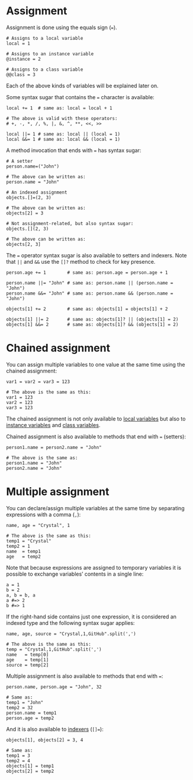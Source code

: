 # Assignment

Assignment is done using the equals sign (`=`).

```crystal
# Assigns to a local variable
local = 1

# Assigns to an instance variable
@instance = 2

# Assigns to a class variable
@@class = 3
```

Each of the above kinds of variables will be explained later on.

Some syntax sugar that contains the `=` character is available:

```crystal
local += 1  # same as: local = local + 1

# The above is valid with these operators:
# +, -, *, /, %, |, &, ^, **, <<, >>

local ||= 1 # same as: local || (local = 1)
local &&= 1 # same as: local && (local = 1)
```

A method invocation that ends with `=` has syntax sugar:

```crystal
# A setter
person.name=("John")

# The above can be written as:
person.name = "John"

# An indexed assignment
objects.[]=(2, 3)

# The above can be written as:
objects[2] = 3

# Not assignment-related, but also syntax sugar:
objects.[](2, 3)

# The above can be written as:
objects[2, 3]
```

The `=` operator syntax sugar is also available to setters and indexers. Note that `||` and `&&` use the `[]?` method to check for key presence.

```crystal
person.age += 1        # same as: person.age = person.age + 1

person.name ||= "John" # same as: person.name || (person.name = "John")
person.name &&= "John" # same as: person.name && (person.name = "John")

objects[1] += 2        # same as: objects[1] = objects[1] + 2

objects[1] ||= 2       # same as: objects[1]? || (objects[1] = 2)
objects[1] &&= 2       # same as: objects[1]? && (objects[1] = 2)
```

# Chained assignment

You can assign multiple variables to one value at the same time using the chained assignment:

```crystal
var1 = var2 = var3 = 123

# The above is the same as this:
var1 = 123
var2 = 123
var3 = 123
```

The chained assignment is not only available to [local variables](local_variables.md) but also to [instance variables](methods_and_instance_variables.md) and [class variables](class_variables.md).

Chained assignment is also available to methods that end with `=` (setters):

```crystal
person1.name = person2.name = "John"

# The above is the same as:
person1.name = "John"
person2.name = "John"
```

# Multiple assignment

You can declare/assign multiple variables at the same time by separating expressions with a comma (`,`):

```crystal
name, age = "Crystal", 1

# The above is the same as this:
temp1 = "Crystal"
temp2 = 1
name  = temp1
age   = temp2
```

Note that because expressions are assigned to temporary variables it is possible to exchange variables’ contents in a single line:

```crystal
a = 1
b = 2
a, b = b, a
a #=> 2
b #=> 1
```

If the right-hand side contains just one expression, it is considered an indexed type and the following syntax sugar applies:

```crystal
name, age, source = "Crystal,1,GitHub".split(',')

# The above is the same as this:
temp = "Crystal,1,GitHub".split(',')
name   = temp[0]
age    = temp[1]
source = temp[2]
```

Multiple assignment is also available to methods that end with `=`:

```crystal
person.name, person.age = "John", 32

# Same as:
temp1 = "John"
temp2 = 32
person.name = temp1
person.age = temp2
```

And it is also available to [indexers](operators.md#indexing) (`[]=`):

```crystal
objects[1], objects[2] = 3, 4

# Same as:
temp1 = 3
temp2 = 4
objects[1] = temp1
objects[2] = temp2
```
